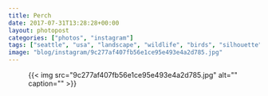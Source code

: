 ```yaml
---
title: Perch
date: 2017-07-31T13:28:28+00:00
layout: photopost
categories: ["photos", "instagram"]
tags: ["seattle", "usa", "landscape", "wildlife", "birds", "silhouette", "sea", "pikeplace", "victorsteinbrueckpark"]
image: "blog/instagram/9c277af407fb56e1ce95e493e4a2d785.jpg"
---
```


<figure class="photo photo--square">
  {{< img src="9c277af407fb56e1ce95e493e4a2d785.jpg" alt="" caption="" >}}

</figure>



